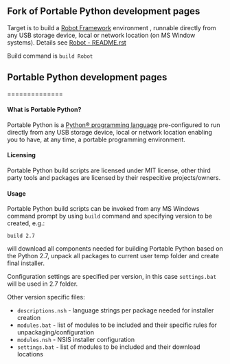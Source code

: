 ## Fork of Portable Python development pages
Target is to build a [Robot Framework](http://robotframework.org/) environment , runnable directly from any USB storage device, local or network location (on MS Window systems). Details see [Robot - README.rst](config/Robot/scripts/README.rst)

Build command is `build Robot`

## Portable Python development pages
==============

#### What is Portable Python?
Portable Python is a [Python® programming language](http://Python.org/ "Python® programming language") pre-configured to run directly from any USB storage device, local or network location enabling you to have, at any time, a portable programming environment. 

#### Licensing
Portable Python build scripts are licensed under MIT license, other third party tools and packages are licensed by their respecitive projects/owners.

#### Usage
Portable Python build scripts can be invoked from any MS Windows command prompt by using `build` command and specifying version to be created, e.g.:

`build 2.7` 

will download all components needed for building Portable Python based on the Python 2.7, unpack all packages to current user temp folder and create final installer.

Configuration settings are specified per version, in this case `settings.bat` will be used in 2.7 folder.

Other version specific files:
 * `descriptions.nsh` - language strings per package needed for installer creation
 * `modules.bat` - list of modules to be included and their specific rules for unpackaging/configuration
 * `modules.nsh` - NSIS installer configuration
 * `settings.bat` - list of modules to be included and their download locations



